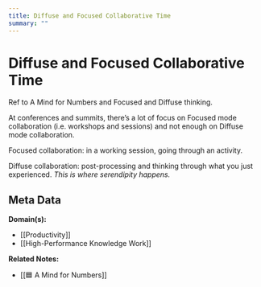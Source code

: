```yaml
---
title: Diffuse and Focused Collaborative Time
summary: ""
---
```


# Diffuse and Focused Collaborative Time

Ref to A Mind for Numbers and Focused and Diffuse thinking.

At conferences and summits, there’s a lot of focus on Focused mode collaboration (i.e. workshops and sessions) and not enough on Diffuse mode collaboration.

Focused collaboration: in a working session, going through an activity.

Diffuse collaboration: post-processing and thinking through what you just experienced. _This is where serendipity happens._


## Meta Data

**Domain(s):**
- [[Productivity]]
- [[High-Performance Knowledge Work]]

**Related Notes:**
- [[🟦 A Mind for Numbers]]
